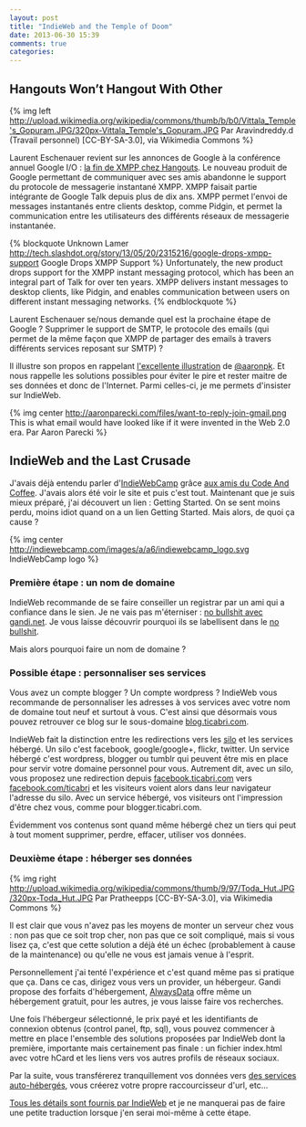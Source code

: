 ```yaml
---
layout: post
title: "IndieWeb and the Temple of Doom"
date: 2013-06-30 15:39
comments: true
categories: 
---
```


Hangouts Won’t Hangout With Other
---------------------------------

{% img left http://upload.wikimedia.org/wikipedia/commons/thumb/b/b0/Vittala_Temple's_Gopuram.JPG/320px-Vittala_Temple's_Gopuram.JPG Par Aravindreddy.d (Travail personnel) [CC-BY-SA-3.0], via Wikimedia Commons %}

Laurent Eschenauer revient sur les annonces de Google à la conférence annuel Google I/O : [la fin de XMPP chez Hangouts](http://eschnou.com/entry/whats-next-google--dropping-smtp-support--62-24930.html). Le nouveau produit de Google permettant de communiquer avec ses amis abandonne le support du protocole de messagerie instantané XMPP. XMPP faisait partie intégrante de Google Talk depuis plus de dix ans. XMPP permet l'envoi de messages instantanés entre clients desktop, comme Pidgin, et permet la communication entre les utilisateurs des différents réseaux de messagerie instantanée.

{% blockquote Unknown Lamer http://tech.slashdot.org/story/13/05/20/2315216/google-drops-xmpp-support Google Drops XMPP Support %}
Unfortunately, the new product drops support for the XMPP instant messaging protocol, which has been an integral part of Talk for over ten years. XMPP delivers instant messages to desktop clients, like Pidgin, and enables communication between users on different instant messaging networks.
{% endblockquote %}

Laurent Eschenauer se/nous demande quel est la prochaine étape de Google ? Supprimer le support de SMTP, le protocole des emails (qui permet de la même façon que XMPP de partager des emails à travers différents services reposant sur SMTP) ?

Il illustre son propos en rappelant [l'excellente illustration](http://aaronparecki.com/notes/2013/03/31/2/this-is-what-email-would-have-looked-like) de [@aaronpk](https://twitter.com/aaronpk). Et nous rappelle les solutions possibles pour éviter le pire et rester maitre de ses données et donc de l'Internet. Parmi celles-ci, je me permets d'insister sur IndieWeb.

{% img center http://aaronparecki.com/files/want-to-reply-join-gmail.png This is what email would have looked like if it were invented in the Web 2.0 era. Par Aaron Parecki %}

IndieWeb and the Last Crusade
-----------------------------

J'avais déjà entendu parler d'[IndieWebCamp](http://indiewebcamp.com/Main_Page) grâce [aux amis du Code And Coffee](https://twitter.com/AntoineCezar/status/347689992467922944). J'avais alors été voir le site et puis c'est tout. Maintenant que je suis mieux préparé, j'ai découvert un lien : Getting Started. On se sent moins perdu, moins idiot quand on a un lien Getting Started. Mais alors, de quoi ça cause ?

{% img center http://indiewebcamp.com/images/a/a6/indiewebcamp_logo.svg IndieWebCamp logo %}

### Première étape : un nom de domaine

IndieWeb recommande de se faire conseiller un registrar par un ami qui a confiance dans le sien. Je ne vais pas m'éterniser : [no bullshit avec gandi.net](https://www.gandi.net/). Je vous laisse découvrir pourquoi ils se labellisent dans le [no bullshit](https://www.gandi.net/no-bullshit).

Mais alors pourquoi faire un nom de domaine ?

### Possible étape : personnaliser ses services

Vous avez un compte blogger ? Un compte wordpress ? IndieWeb vous recommande de personnaliser les adresses à vos services avec votre nom de domaine tout neuf et surtout à vous. C'est ainsi que désormais vous pouvez retrouver ce blog sur le sous-domaine [blog.ticabri.com](http://blog.ticabri.com).

IndieWeb fait la distinction entre les redirections vers les [silo](http://indiewebcamp.com/silo) et les services hébergé. Un silo c'est facebook, google/google+, flickr, twitter. Un service hébergé c'est wordpress, blogger ou tumblr qui peuvent être mis en place pour servir votre domaine personnel pour vous. Autrement dit, avec un silo, vous proposez une redirection depuis [facebook.ticabri.com](http://facebook.ticabri.com) vers [facebook.com/ticabri](http://www.facebook.com/ticabri) et les visiteurs voient alors dans leur navigateur l'adresse du silo. Avec un service hébergé, vos visiteurs ont l'impression d'être chez vous, comme pour blogger.ticabri.com.

Évidemment vos contenus sont quand même hébergé chez un tiers qui peut à tout moment supprimer, perdre, effacer, utiliser vos données.

### Deuxième étape : héberger ses données

{% img right http://upload.wikimedia.org/wikipedia/commons/thumb/9/97/Toda_Hut.JPG/320px-Toda_Hut.JPG Par Pratheepps [CC-BY-SA-3.0], via Wikimedia Commons %}

Il est clair que vous n'avez pas les moyens de monter un serveur chez vous : non pas que ce soit trop cher, non pas que ce soit compliqué, mais si vous lisez ça, c'est que cette solution a déjà été un échec (probablement à cause de la maintenance) ou qu'elle ne vous est jamais venue à l'esprit.

Personnellement j'ai tenté l'expérience et c'est quand même pas si pratique que ça. Dans ce cas, dirigez vous vers un provider, un hébergeur. Gandi propose des forfaits d'hébergement, [AlwaysData](https://www.alwaysdata.com/) offre même un hébergement gratuit, pour les autres, je vous laisse faire vos recherches.

Une fois l'hébergeur sélectionné, le prix payé et les identifiants de connexion obtenus (control panel, ftp, sql), vous pouvez commencer à mettre en place l'ensemble des solutions proposées par IndieWeb dont la première, importante mais certainement pas finale : un fichier index.html avec votre hCard et les liens vers vos autres profils de réseaux sociaux.

Par la suite, vous transférerez tranquillement vos données vers [des services auto-hébergés](http://indiewebcamp.com/Projects), vous créerez votre propre raccourcisseur d'url, etc...

[Tous les détails sont fournis par IndieWeb](http://indiewebcamp.com/Getting_Started#Web_Hosting) et je ne manquerai pas de faire une petite traduction lorsque j'en serai moi-même à cette étape.

